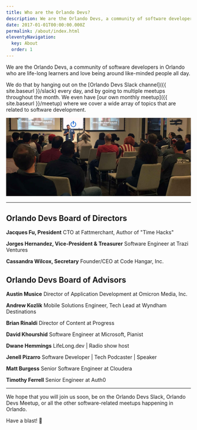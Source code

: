 ```yaml
---
title: Who are the Orlando Devs?
description: We are the Orlando Devs, a community of software developers in Orlando who are life-long learners and love being around like-minded people all day.
date: 2017-01-01T00:00:00.000Z
permalink: /about/index.html
eleventyNavigation:
  key: About
  order: 1
---
```


We are the Orlando Devs, a community of software developers in Orlando who are life-long learners and love being around like-minded people all day.

We do that by hanging out on the [Orlando Devs Slack channel]({{ site.baseurl }}/slack) every day, and by going to multiple meetups throughout the month. We even have [our own monthly meetup]({{ site.baseurl }}/meetup) where we cover a wide array of topics that are related to software development.

<img src="/static/img/bg.jpg" alt="Orlando Devs Meetup" class="img-border">

---

## Orlando Devs Board of Directors

**Jacques Fu, President**
CTO at Fattmerchant, Author of "Time Hacks"

**Jorges Hernandez, Vice-President & Treasurer**
Software Engineer at Trazi Ventures

**Cassandra Wilcox, Secretary**
Founder/CEO at Code Hangar, Inc.

## Orlando Devs Board of Advisors

**Austin Musice**
Director of Application Development at Omicron Media, Inc.

**Andrew Kozlik**
Mobile Solutions Engineer, Tech Lead at Wyndham Destinations

**Brian Rinaldi**
Director of Content at Progress

**David Khourshid**
Software Engineer at Microsoft, Pianist

**Dwane Hemmings**
LifeLong.dev | Radio show host

**Jenell Pizarro**
Software Developer | Tech Podcaster | Speaker

**Matt Burgess**
Senior Software Engineer at Cloudera

**Timothy Ferrell**
Senior Engineer at Auth0

---

We hope that you will join us soon, be on the Orlando Devs Slack, Orlando Devs Meetup, or all the other software-related meetups happening in Orlando.

Have a blast! 🚀
